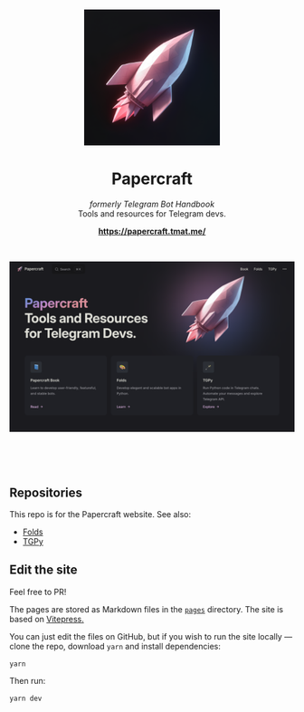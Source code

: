 <br>
<br>


<div align="center">

<div>
<img src="pages/public/logo-background-margins.png" alt="" width="240">
</div>

# Papercraft

_formerly Telegram Bot Handbook_
<br>Tools and resources for Telegram devs.

**https://papercraft.tmat.me/**

</div>

&nbsp;

<a href="https://papercraft.tmat.me/">

![](pages/public/screenshot.png)

</a>


&nbsp;

&nbsp;

## Repositories

This repo is for the Papercraft website. See also: 

- [Folds](https://github.com/tm-a-t/folds)
- [TGPy](https://github.com/tm-a-t/tgpy)

## Edit the site

Feel free to PR!

The pages are stored as Markdown files in the [`pages`](pages) directory.
The site is based on [Vitepress.](https://vitepress.dev/guide/what-is-vitepress)

You can just edit the files on GitHub, but if you wish to run the site locally — 
clone the repo, download `yarn` and install dependencies:

```shell
yarn
```

Then run:

```shell
yarn dev
```



